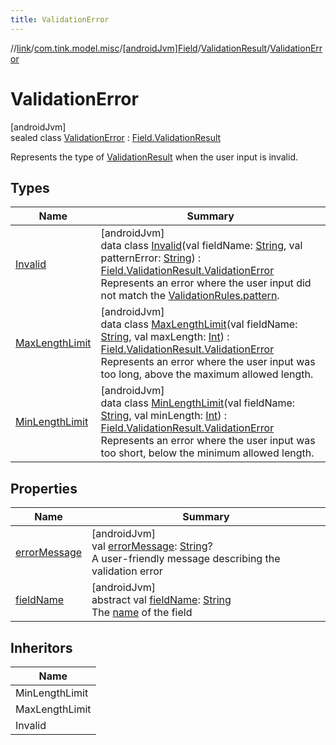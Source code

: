 ```yaml
---
title: ValidationError
---
```

//[link](../../../../../index.html)/[com.tink.model.misc](../../../index.html)/[[androidJvm]Field](../../index.html)/[ValidationResult](../index.html)/[ValidationError](index.html)



# ValidationError



[androidJvm]\
sealed class [ValidationError](index.html) : [Field.ValidationResult](../index.html)

Represents the type of [ValidationResult](../index.html) when the user input is invalid.



## Types


| Name | Summary |
|---|---|
| [Invalid](-invalid/index.html) | [androidJvm]<br>data class [Invalid](-invalid/index.html)(val fieldName: [String](https://kotlinlang.org/api/latest/jvm/stdlib/kotlin/-string/index.html), val patternError: [String](https://kotlinlang.org/api/latest/jvm/stdlib/kotlin/-string/index.html)) : [Field.ValidationResult.ValidationError](index.html)<br>Represents an error where the user input did not match the [ValidationRules.pattern](../../-validation-rules/pattern.html). |
| [MaxLengthLimit](-max-length-limit/index.html) | [androidJvm]<br>data class [MaxLengthLimit](-max-length-limit/index.html)(val fieldName: [String](https://kotlinlang.org/api/latest/jvm/stdlib/kotlin/-string/index.html), val maxLength: [Int](https://kotlinlang.org/api/latest/jvm/stdlib/kotlin/-int/index.html)) : [Field.ValidationResult.ValidationError](index.html)<br>Represents an error where the user input was too long, above the maximum allowed length. |
| [MinLengthLimit](-min-length-limit/index.html) | [androidJvm]<br>data class [MinLengthLimit](-min-length-limit/index.html)(val fieldName: [String](https://kotlinlang.org/api/latest/jvm/stdlib/kotlin/-string/index.html), val minLength: [Int](https://kotlinlang.org/api/latest/jvm/stdlib/kotlin/-int/index.html)) : [Field.ValidationResult.ValidationError](index.html)<br>Represents an error where the user input was too short, below the minimum allowed length. |


## Properties


| Name | Summary |
|---|---|
| [errorMessage](error-message.html) | [androidJvm]<br>val [errorMessage](error-message.html): [String](https://kotlinlang.org/api/latest/jvm/stdlib/kotlin/-string/index.html)?<br>A user-friendly message describing the validation error |
| [fieldName](field-name.html) | [androidJvm]<br>abstract val [fieldName](field-name.html): [String](https://kotlinlang.org/api/latest/jvm/stdlib/kotlin/-string/index.html)<br>The [name](../../name.html) of the field |


## Inheritors


| Name |
|---|
| MinLengthLimit |
| MaxLengthLimit |
| Invalid |

